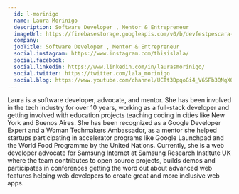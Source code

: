 ```yaml
---
  id: l-morinigo
  name: Laura Morinigo
  description: Software Developer , Mentor & Entrepreneur
  imageUrl: https://firebasestorage.googleapis.com/v0/b/devfestpescara-2023.appspot.com/o/speakers%2Fl-morinigo.jpg?alt=media&token=7b845956-cce3-4d22-bd02-23de47223d0b
  company: 
  jobTitle: Software Developer , Mentor & Entrepreneur
  social.instagram: https://www.instagram.com/thisislala/
  social.facebook: 
  social.linkedin: https://www.linkedin.com/in/laurasmorinigo/
  social.twitter: https://twitter.com/lala_morinigo
  social.blog: https://www.youtube.com/channel/UCTt3DpqoGi4_V65Fb3QNqXQ
---
```


Laura is a software developer, advocate, and mentor. She has been involved in the tech industry for over 10 years, working as a full-stack developer and getting involved with education projects teaching coding in cities like New York and Buenos Aires. She has been recognized as a Google Developer Expert and a Woman Techmakers Ambassador, as a mentor she helped startups participating in accelerator programs like Google Launchpad and the World Food Programme by the United Nations. Currently, she is a web developer advocate for Samsung Internet at Samsung Research Institute UK where the team contributes to open source projects, builds demos and participates in conferences getting the word out about advanced web features helping web developers to create great and more inclusive web apps.
